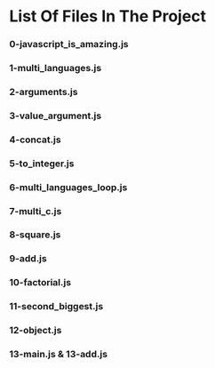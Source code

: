 # List Of Files In The Project

### 0-javascript_is_amazing.js

### 1-multi_languages.js

### 2-arguments.js

### 3-value_argument.js

### 4-concat.js

### 5-to_integer.js

### 6-multi_languages_loop.js

### 7-multi_c.js

### 8-square.js

### 9-add.js

### 10-factorial.js

### 11-second_biggest.js

### 12-object.js

### 13-main.js & 13-add.js     
